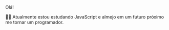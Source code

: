 Olá!

👨‍💻 Atualmente estou estudando JavaScript e almejo em um futuro próximo me tornar um programador.
